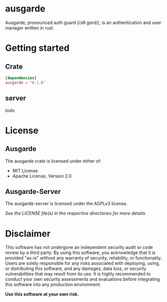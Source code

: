 # ausgarde
Ausgarde, pronounced auth guard (/ɔθ ɡɑrd/), is an authentication and user manager written in rust.

# Getting started
## Crate
```toml
[dependencies]
ausgarde = "0.1.0"
```

## server
_todo_

# License
## Ausgarde
The ausgarde crate is licensed under either of:
* MIT License
* Apache License, Version 2.0

## Ausgarde-Server
The ausgarde-server is licensed under the AGPLv3 license.

_See the LICENSE file(s) in the respective directories for more details._

# Disclaimer

This software has not undergone an independent security audit or code review by a third party. By using this software, you acknowledge that it is provided "as-is" without any warranty of security, reliability, or functionality. Users are solely responsible for any risks associated with deploying, using, or distributing this software, and any damages, data loss, or security vulnerabilities that may result from its use. It is highly recommended to conduct your own security assessments and evaluations before integrating this software into any production environment.

**Use this software at your own risk.**
